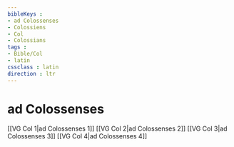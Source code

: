 ```yaml
---
bibleKeys : 
- ad Colossenses
- Colossiens
- Col
- Colossians
tags : 
- Bible/Col
- latin
cssclass : latin
direction : ltr
---
```


# ad Colossenses

[[VG Col 1|ad Colossenses 1]]
[[VG Col 2|ad Colossenses 2]]
[[VG Col 3|ad Colossenses 3]]
[[VG Col 4|ad Colossenses 4]]
